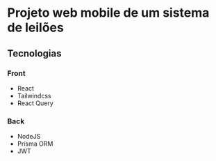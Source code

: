 # Projeto web mobile de um sistema de leilões

## Tecnologias
### Front
- React
- Tailwindcss
- React Query

### Back
- NodeJS
- Prisma ORM
- JWT
